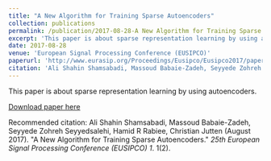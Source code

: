 ```yaml
---
title: "A New Algorithm for Training Sparse Autoencoders"
collection: publications
permalink: /publication/2017-08-28-A New Algorithm for Training Sparse Autoencoders
excerpt: 'This paper is about sparse representation learning by using autoencoders.'
date: 2017-08-28
venue: 'European Signal Processing Conference (EUSIPCO)'
paperurl: 'http://www.eurasip.org/Proceedings/Eusipco/Eusipco2017/papers/1570347253.pdf'
citation: 'Ali Shahin Shamsabadi, Massoud Babaie-Zadeh, Seyyede Zohreh Seyyedsalehi, Hamid R Rabiee, Christian Jutten. (August 2017). &quot;A New Algorithm for Training Sparse Autoencoders.&quot; <i> 25th European Signal Processing Conference (EUSIPCO) 1</i>. 1(2).'
---
```

This paper is about sparse representation learning by using autoencoders.

[Download paper here](http://www.eurasip.org/Proceedings/Eusipco/Eusipco2017/papers/1570347253.pdf)

Recommended citation: Ali Shahin Shamsabadi, Massoud Babaie-Zadeh, Seyyede Zohreh Seyyedsalehi, Hamid R Rabiee, Christian Jutten (August 2017). "A New Algorithm for Training Sparse Autoencoders." <i> 25th European Signal Processing Conference (EUSIPCO) 1</i>. 1(2).
